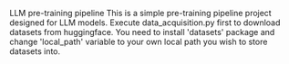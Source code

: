 LLM pre-training pipeline
This is a simple pre-training pipeline project designed for LLM models.
Execute data_acquisition.py first to download datasets from huggingface. You need to install 'datasets' package and change 'local_path' variable to your own local path you wish to store datasets into.
